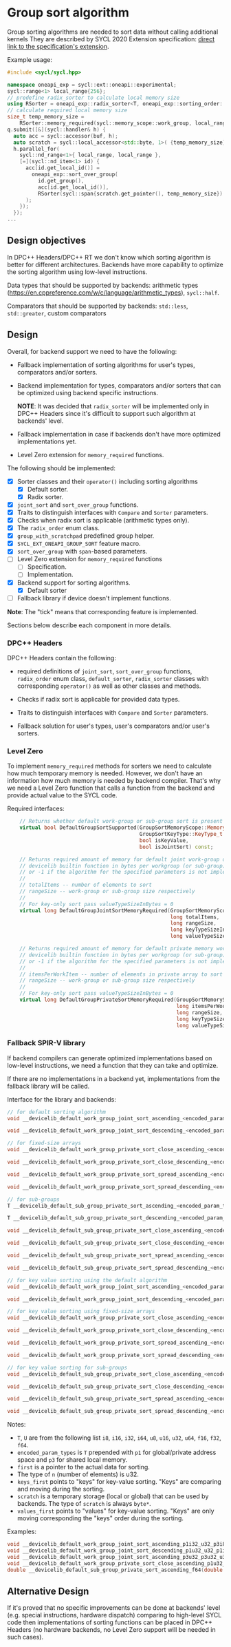 # Group sort algorithm

Group sorting algorithms are needed to sort data without calling additional kernels
They are described by SYCL 2020 Extension specification:
[direct link to the specification's extension][group_sort_spec].

[group_sort_spec]: https://github.com/intel/llvm/blob/sycl/sycl/doc/extensions/proposed/sycl_ext_oneapi_group_sort.asciidoc

Example usage:

```cpp
#include <sycl/sycl.hpp>

namespace oneapi_exp = sycl::ext::oneapi::experimental;
sycl::range<1> local_range{256};
// predefine radix_sorter to calculate local memory size
using RSorter = oneapi_exp::radix_sorter<T, oneapi_exp::sorting_order::descending>;
// calculate required local memory size
size_t temp_memory_size =
    RSorter::memory_required(sycl::memory_scope::work_group, local_range);
q.submit([&](sycl::handler& h) {
  auto acc = sycl::accessor(buf, h);
  auto scratch = sycl::local_accessor<std::byte, 1>( {temp_memory_size}, h);
  h.parallel_for(
    sycl::nd_range<1>{ local_range, local_range },
    [=](sycl::nd_item<1> id) {
      acc[id.get_local_id()] =
        oneapi_exp::sort_over_group(
          id.get_group(),
          acc[id.get_local_id()],
          RSorter(sycl::span{scratch.get_pointer(), temp_memory_size})
      );
    });
  });
...
```

## Design objectives

In DPC++ Headers/DPC++ RT we don't know which sorting algorithm is better for
different architectures. Backends have more capability to optimize the sorting algorithm
using low-level instructions.

Data types that should be supported by backends: arithmetic types
(https://en.cppreference.com/w/c/language/arithmetic_types), `sycl::half`.

Comparators that should be supported by backends: `std::less`, `std::greater`,
custom comparators

## Design

Overall, for backend support we need to have the following:
- Fallback implementation of sorting algorithms for user's types, comparators and/or sorters.

- Backend implementation for types, comparators and/or sorters
  that can be optimized using backend specific instructions.

  **NOTE**: It was decided that `radix_sorter` will be implemented only in DPC++ Headers since
it's difficult to support such algorithm at backends' level.

- Fallback implementation in case if backends don't have more optimized implementations yet.

- Level Zero extension for `memory_required` functions.

The following should be implemented:

- [x] Sorter classes and their `operator()` including sorting algorithms
  - [x] Default sorter.
  - [x] Radix sorter.
- [x] `joint_sort` and `sort_over_group` functions.
- [x] Traits to distinguish interfaces with `Compare` and `Sorter` parameters.
- [x] Checks when radix sort is applicable (arithmetic types only).
- [x] The `radix_order` enum class.
- [x] `group_with_scratchpad` predefined group helper.
- [x] `SYCL_EXT_ONEAPI_GROUP_SORT` feature macro.
- [x] `sort_over_group` with `span`-based parameters.
- [ ] Level Zero extension for `memory_required` functions
  - [ ] Specification.
  - [ ] Implementation.
- [x] Backend support for sorting algorithms.
  - [x] Default sorter
- [ ] Fallback library if device doesn't implement functions.

**Note**: The "tick" means that corresponding feature is implemented.

Sections below describe each component in more details.

### DPC++ Headers

DPC++ Headers contain the following:
- required definitions of `joint_sort`, `sort_over_group` functions, `radix_order` enum class,
  `default_sorter`, `radix_sorter` classes with corresponding `operator()`
  as well as other classes and methods.

- Checks if radix sort is applicable for provided data types.

- Traits to distinguish interfaces with `Compare` and `Sorter` parameters.

- Fallback solution for user's types, user's comparators and/or user's sorters.

### Level Zero

To implement `memory_required` methods for sorters we need to calculate
how much temporary memory is needed.
However, we don't have an information how much memory is needed by backend compiler.
That's why we need a Level Zero function that calls a function from the backend and
provide actual value to the SYCL code.

Required interfaces:
```cpp
    // Returns whether default work-group or sub-group sort is present in builtins
    virtual bool DefaultGroupSortSupported(GroupSortMemoryScope::MemoryScope_t scope,
                                           GroupSortKeyType::KeyType_t keyType,
                                           bool isKeyValue,
                                           bool isJointSort) const;

    // Returns required amount of memory for default joint work-group or sub-group sort
    // devicelib builtin function in bytes per workgroup (or sub-group), >= 0
    // or -1 if the algorithm for the specified parameters is not implemented
    //
    // totalItems -- number of elements to sort
    // rangeSize -- work-group or sub-group size respectively
    //
    // For key-only sort pass valueTypeSizeInBytes = 0
    virtual long DefaultGroupJointSortMemoryRequired(GroupSortMemoryScope::MemoryScope_t scope,
                                                     long totalItems,
                                                     long rangeSize,
                                                     long keyTypeSizeInBytes,
                                                     long valueTypeSizeInBytes) const;

    // Returns required amount of memory for default private memory work-group or sub-group sort
    // devicelib builtin function in bytes per workgroup (or sub-group), >= 0
    // or -1 if the algorithm for the specified parameters is not implemented
    //
    // itemsPerWorkItem -- number of elements in private array to sort
    // rangeSize -- work-group or sub-group size respectively
    //
    // For key-only sort pass valueTypeSizeInBytes = 0
    virtual long DefaultGroupPrivateSortMemoryRequired(GroupSortMemoryScope::MemoryScope_t scope,
                                                       long itemsPerWorkItem,
                                                       long rangeSize,
                                                       long keyTypeSizeInBytes,
                                                       long valueTypeSizeInBytes) const;
```

### Fallback SPIR-V library

If backend compilers can generate optimized implementations based on low-level instructions,
we need a function that they can take and optimize.

If there are no implementations in a backend yet,
implementations from the fallback library will be called.

Interface for the library and backends:

```cpp
// for default sorting algorithm
void __devicelib_default_work_group_joint_sort_ascending_<encoded_param_types>(T* first, uint n, byte* scratch);

void __devicelib_default_work_group_joint_sort_descending_<encoded_param_types>(T* first, uint n, byte* scratch);

// for fixed-size arrays
void __devicelib_default_work_group_private_sort_close_ascending_<encoded_param_types>(T* first, uint n, byte* scratch);

void __devicelib_default_work_group_private_sort_close_descending_<encoded_param_types>(T* first, uint n, byte* scratch);

void __devicelib_default_work_group_private_sort_spread_ascending_<encoded_param_types>(T* first, uint n, byte* scratch);

void __devicelib_default_work_group_private_sort_spread_descending_<encoded_param_types>(T* first, uint n, byte* scratch);

// for sub-groups
T __devicelib_default_sub_group_private_sort_ascending_<encoded_param_types>(T value, byte* scratch);

T __devicelib_default_sub_group_private_sort_descending_<encoded_param_types>(T value, byte* scratch);

void __devicelib_default_sub_group_private_sort_close_ascending_<encoded_param_types>(T* first, uint n, byte* scratch);

void __devicelib_default_sub_group_private_sort_close_descending_<encoded_param_types>(T* first, uint n, byte* scratch);

void __devicelib_default_sub_group_private_sort_spread_ascending_<encoded_param_types>(T* first, uint n, byte * scratch);

void __devicelib_default_sub_group_private_sort_spread_descending_<encoded_param_types>(T* first, uint n, byte * scratch);

// for key value sorting using the default algorithm
void __devicelib_default_work_group_joint_sort_ascending_<encoded_param_types>(T* keys_first, U* values_first, uint n, byte* scratch);

void __devicelib_default_work_group_joint_sort_descending_<encoded_param_types>(T* keys_first, U* values_first, uint n, byte* scratch);

// for key value sorting using fixed-size arrays
void __devicelib_default_work_group_private_sort_close_ascending_<encoded_param_types>(T* keys_first, U* values_first, uint n, byte* scratch);

void __devicelib_default_work_group_private_sort_close_descending_<encoded_param_types>(T* keys_first, U* values_first, uint n, byte* scratch);

void __devicelib_default_work_group_private_sort_spread_ascending_<encoded_param_types>(T* keys_first, U* values_first, uint n, byte* scratch);

void __devicelib_default_work_group_private_sort_spread_descending_<encoded_param_types>(T* keys_first, U* values_first, uint n, byte* scratch);

// for key value sorting for sub-groups
void __devicelib_default_sub_group_private_sort_close_ascending_<encoded_param_types>(T* keys_first, U* values_first, uint n, byte* scratch);

void __devicelib_default_sub_group_private_sort_close_descending_<encoded_param_types>(T* keys_first, U* values_first, uint n, byte* scratch);

void __devicelib_default_sub_group_private_sort_spread_ascending_<encoded_param_types>(T* keys_first, U* values_first, uint n, byte* scratch);

void __devicelib_default_sub_group_private_sort_spread_descending_<encoded_param_types>(T* keys_first, U* values_first, uint n, byte* scratch);

```

Notes:
- `T`, `U` are from the following list `i8`, `i16`,
  `i32`, `i64`, `u8`, `u16`, `u32`, `u64`, `f16`, `f32`, `f64`.
- `encoded_param_types` is `T` prepended with `p1` for global/private address
  space and `p3` for shared local memory.
- `first` is a pointer to the actual data for sorting.
- The type of `n` (number of elements) is u32.
- `keys_first` points to "keys" for key-value sorting.
  "Keys" are comparing and moving during the sorting.
- `scratch` is a temporary storage (local or global) that can be used by backends.
  The type of `scratch` is always `byte*`.
- `values_first` points to "values" for key-value sorting. "Keys" are only moving
  corresponding the "keys" order during the sorting.

Examples:
```cpp
void __devicelib_default_work_group_joint_sort_ascending_p1i32_u32_p3i8(int* first, uint n, byte* scratch);
void __devicelib_default_work_group_joint_sort_descending_p1u32_u32_p1i8(uint* first, uint n, byte* scratch);
void __devicelib_default_work_group_joint_sort_ascending_p3u32_p3u32_u32_p1i8(uint* first_keys, uint* first_values, uint n, byte* scratch);
void __devicelib_default_work_group_private_sort_close_ascending_p1u32_p1u32_u32_p1i8(uint* first_keys, uint* first_values, uint n, byte* scratch);
double __devicelib_default_sub_group_private_sort_ascending_f64(double value, byte* scratch);
```

## Alternative Design

If it's proved that no specific improvements can be done at backends' level (e.g. special
instructions, hardware dispatch) comparing to high-level SYCL code then implementations
of sorting functions can be placed in DPC++ Headers
(no hardware backends, no Level Zero support will be needed in such cases).
